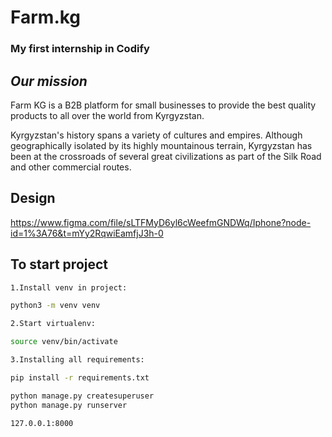 # Farm.kg
### My first internship in Codify
## _Our mission_

Farm KG is a B2B platform for small 
businesses to provide the best quality 
products to all over the world from Kyrgyzstan. 

Kyrgyzstan's history spans a variety of cultures and empires. Although geographically isolated by its highly mountainous terrain, Kyrgyzstan has been at the crossroads of several great civilizations as part of the Silk Road and other commercial routes.

## Design
https://www.figma.com/file/sLTFMyD6yl6cWeefmGNDWq/Iphone?node-id=1%3A76&t=mYy2RqwiEamfjJ3h-0

## To start project
```sh
1.Install venv in project:

python3 -m venv venv

2.Start virtualenv:

source venv/bin/activate

3.Installing all requirements:

pip install -r requirements.txt
```

```sh
python manage.py createsuperuser
python manage.py runserver
```

```sh
127.0.0.1:8000
```

